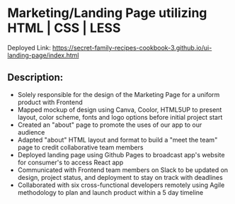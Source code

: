 # Marketing/Landing Page utilizing HTML | CSS | LESS

Deployed Link: https://secret-family-recipes-cookbook-3.github.io/ui-landing-page/index.html

## Description:
- Solely responsible for the design of the Marketing Page for a uniform product with Frontend
- Mapped mockup of design using Canva, Coolor, HTML5UP to present layout, color scheme, fonts and logo options before initial project start
- Created an "about" page to promote the uses of our app to our audience
- Adapted "about" HTML layout and format to build a "meet the team" page to credit collaborative team members
- Deployed landing page using Github Pages to broadcast app's website for consumer's to access React app
- Communicated with Frontend team members on Slack to be updated on design, project status, and deployment to stay on track with deadlines
- Collaborated with six cross-functional developers remotely using Agile methodology to plan and launch product within a 5 day timeline

